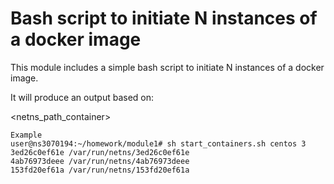 # Bash script to initiate N instances of a docker image

This module includes a simple bash script to initiate N instances of a docker image.

It will produce an output based on:

<ID container> <netns_path_container>

```
Example 
user@ns3070194:~/homework/module1# sh start_containers.sh centos 3
3ed26c0ef61e /var/run/netns/3ed26c0ef61e
4ab76973deee /var/run/netns/4ab76973deee
153fd20ef61a /var/run/netns/153fd20ef61a
```


